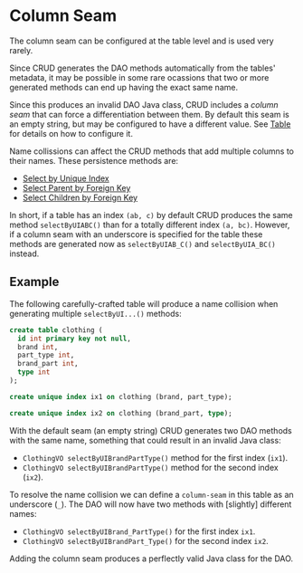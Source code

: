 # Column Seam

The column seam can be configured at the table level and is used very rarely.

Since CRUD generates the DAO methods automatically from the tables' metadata, it
may be possible in some rare ocassions that two or more generated methods can end up
having the exact same name.

Since this produces an invalid DAO Java class, CRUD includes a *column seam* that can
force a differentiation between them. By default this seam is an empty string, but 
may be configured to have a different value. See [Table](../config/tags/table.md) for 
details on how to configure it.

Name collissions can affect the CRUD methods that add multiple columns to their names.
These persistence methods are:
- [Select by Unique Index](./select-by-unique-index.md)
- [Select Parent by Foreign Key](./select-parent-by-foreign-key.md)
- [Select Children by Foreign Key](./select-children-by-foreign-key.md)

In short, if a table has an index `(ab, c)` by default CRUD produces the same
method `selectByUIABC()` than for a totally different index `(a, bc)`. However, if a column
seam with an underscore is specified for the table these methods are generated now
as `selectByUIAB_C()` and `selectByUIA_BC()` instead.


## Example

The following carefully-crafted table will produce a name collision when generating
multiple `selectByUI...()` methods:

```sql
create table clothing (
  id int primary key not null,
  brand int,
  part_type int,
  brand_part int,
  type int
);

create unique index ix1 on clothing (brand, part_type);

create unique index ix2 on clothing (brand_part, type);
```

With the default seam (an empty string) CRUD generates two DAO methods with the
same name, something that could result in an invalid Java class:
- `ClothingVO selectByUIBrandPartType()` method for the first index (`ix1`).
- `ClothingVO selectByUIBrandPartType()` method for the second index (`ix2`).

To resolve the name collision we can define a `column-seam` in this table as 
an underscore (`_`). The DAO will now have two methods with [slightly] different names:
- `ClothingVO selectByUIBrand_PartType()` for the first index `ix1`.
- `ClothingVO selectByUIBrandPart_Type()` for the second index `ix2`.

Adding the column seam produces a perflectly valid Java class for the DAO.




